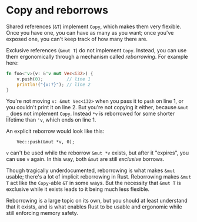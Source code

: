 # Copy and reborrows

Shared references (`&T`) implement `Copy`, which makes them very flexible. Once you have one,
you can have as many as you want; once you've exposed one, you can't keep track of how many there are.

Exclusive references (`&mut T`) do not implement `Copy`.
Instead, you can use them ergonomically through a mechanism called *reborrowing*. For example here:

```rust
fn foo<'v>(v: &'v mut Vec<i32>) {
    v.push(0);         // line 1
    println!("{v:?}"); // line 2
}
```

You're not moving `v: &mut Vec<i32>` when you pass it to `push` on line 1, or you couldn't print it on line 2.
But you're not copying it either, because `&mut _` does not implement `Copy`.
Instead `*v` is reborrowed for some shorter lifetime than `'v`, which ends on line 1.

An explicit reborrow would look like this:
```rust,no_compile
    Vec::push(&mut *v, 0);
```

`v` can't be used while the reborrow `&mut *v` exists, but after it "expires", you can use `v` again.
In this way, both `&mut` are still *exclusive* borrows.

Though tragically underdocumented, reborrowing is what makes `&mut` usable; there's a lot of implicit reborrowing in Rust.
Reborrowing makes `&mut T` act like the `Copy`-able `&T` in some ways. But the necessity that `&mut T` is exclusive while
it exists leads to it being much less flexible.

Reborrowing is a large topic on its own, but you should at least understand that it exists, and is what enables Rust to
be usable and ergonomic while still enforcing memory safety.
